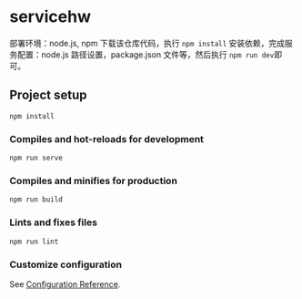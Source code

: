 # servicehw

部署环境：node.js, npm
下载该仓库代码，执行 `npm install` 安装依赖，完成服务配置：node.js 路径设置，package.json 文件等，然后执行 `npm run dev`即可。

## Project setup
```
npm install
```

### Compiles and hot-reloads for development
```
npm run serve
```

### Compiles and minifies for production
```
npm run build
```

### Lints and fixes files
```
npm run lint
```

### Customize configuration
See [Configuration Reference](https://cli.vuejs.org/config/).
